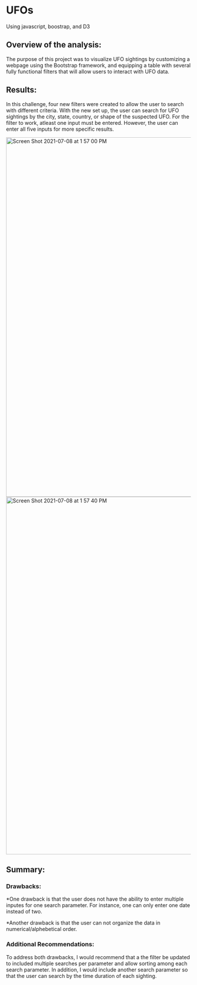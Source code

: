 # UFOs
Using javascript, boostrap, and D3

## Overview of the analysis:
The purpose of this project was to visualize UFO sightings by customizing a webpage using the Bootstrap framework, and equipping a table with several fully functional filters that will allow users to interact with UFO data.

## Results:

In this challenge, four new filters were created to allow the user to search with different criteria. With the new set up, the user can search for UFO sightings by the city, state, country, or shape of the suspected UFO. For the filter to work, atleast one input must be entered. However, the user can enter all five inputs for more specific results. 

<img width="981" alt="Screen Shot 2021-07-08 at 1 57 00 PM" src="https://user-images.githubusercontent.com/82424250/124977366-02fcc180-dff6-11eb-9e5f-e40d680d60b2.png">

<img width="976" alt="Screen Shot 2021-07-08 at 1 57 40 PM" src="https://user-images.githubusercontent.com/82424250/124977381-05f7b200-dff6-11eb-94b3-d6badf48eb0b.png">

## Summary:

### Drawbacks:

*One drawback is that the user does not have the ability to enter multiple inputes for one search parameter. For instance, one can only enter one date instead of two. 

*Another drawback is that the user can not organize the data in numerical/alphebetical order.

### Additional Recommendations:

To address both drawbacks, I would recommend that a the filter be updated to included multiple searches per parameter and allow sorting among each search parameter. In addition, I would include another search parameter so that the user can search by the time duration of each sighting. 
